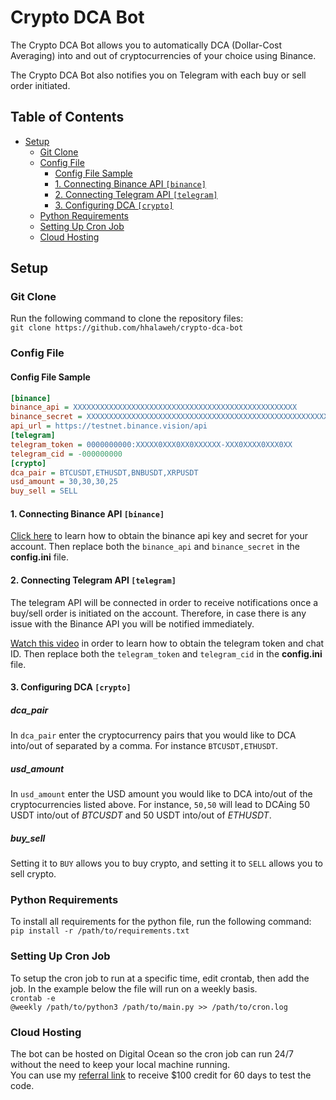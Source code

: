 
# Crypto DCA Bot
The Crypto DCA Bot allows you to automatically DCA (Dollar-Cost Averaging) into and out of cryptocurrencies of your choice using Binance.

The Crypto DCA Bot also notifies you on Telegram with each buy or sell order initiated.  

## Table of Contents
- [Setup](#setup)
    - [Git Clone](#git-clone)
    - [Config File](#config-file)
        - [Config File Sample](#config-file-sample)
        - [1. Connecting Binance API ```[binance]```](#1-connecting-binance-api-binance)
        - [2. Connecting Telegram API ```[telegram]```](#2-connecting-telegram-api-telegram)
        - [3. Configuring DCA ```[crypto]```](#1-connecting-binance-api-binance)
    - [Python Requirements](#python-requirements)
    - [Setting Up Cron Job](#setting-up-cron-job)
    - [Cloud Hosting](#cloud-hosting)

## Setup
### Git Clone
Run the following command to clone the repository files:  
```git clone https://github.com/hhalaweh/crypto-dca-bot ```
### Config File
#### Config File Sample
```ini
[binance]
binance_api = XXXXXXXXXXXXXXXXXXXXXXXXXXXXXXXXXXXXXXXXXXXXXXXXXX
binance_secret = XXXXXXXXXXXXXXXXXXXXXXXXXXXXXXXXXXXXXXXXXXXXXXXXXXXXXX
api_url = https://testnet.binance.vision/api
[telegram]
telegram_token = 0000000000:XXXXX0XXX0XX0XXXXXX-XXX0XXXX0XXX0XX
telegram_cid = -000000000
[crypto]
dca_pair = BTCUSDT,ETHUSDT,BNBUSDT,XRPUSDT
usd_amount = 30,30,30,25
buy_sell = SELL
```
#### 1. Connecting Binance API ```[binance]```
[Click here](https://algotrading101.com/learn/binance-python-api-guide/#:~:text=After%20logging%20in%20to%20your,label%20for%20the%20API%20key.) to learn how to obtain the binance api key and secret for your account. Then replace both the ```binance_api``` and ```binance_secret``` in the **config.ini** file.
#### 2. Connecting Telegram API ```[telegram]```
The telegram API will be connected in order to receive notifications once a buy/sell order is initiated on the account. Therefore, in case there is any issue with the Binance API you will be notified immediately.  

[Watch this video](https://www.youtube.com/watch?v=ps1yeWwd6iA) in order to learn how to obtain the telegram token and chat ID. Then replace both the ```telegram_token``` and ```telegram_cid``` in the **config.ini** file.
#### 3. Configuring DCA ```[crypto]```
##### **dca_pair**
In ```dca_pair``` enter the cryptocurrency pairs that you would like to DCA into/out of separated by a comma. For instance ```BTCUSDT,ETHUSDT```.  
##### **usd_amount**
In ```usd_amount``` enter the USD amount you would like to DCA into/out of the cryptocurrencies listed above. For instance, ```50,50``` will lead to DCAing 50 USDT into/out of *BTCUSDT* and 50 USDT into/out of *ETHUSDT*.
##### **buy_sell**
Setting it to ```BUY``` allows you to buy crypto, and setting it to ```SELL``` allows you to sell crypto.
### Python Requirements
To install all requirements for the python file, run the following command:  
```pip install -r /path/to/requirements.txt```
### Setting Up Cron Job
To setup the cron job to run at a specific time, edit crontab, then add the job. In the example below the file will run on a weekly basis.  
``` crontab -e ```  
```@weekly /path/to/python3 /path/to/main.py >> /path/to/cron.log```

### Cloud Hosting
The bot can be hosted on Digital Ocean so the cron job can run 24/7 without the need to keep your local machine running.  
You can use my [referral link](https://m.do.co/c/0ccb438f7c20) to receive $100 credit for 60 days to test the code.







